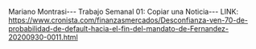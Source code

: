Mariano Montrasi---
Trabajo Semanal 01: Copiar una Noticia---
LINK: https://www.cronista.com/finanzasmercados/Desconfianza-ven-70-de-probabilidad-de-default-hacia-el-fin-del-mandato-de-Fernandez-20200930-0011.html
